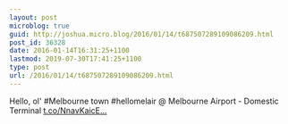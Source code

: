 ```yaml
---
layout: post
microblog: true
guid: http://joshua.micro.blog/2016/01/14/t687507289109086209.html
post_id: 36328
date: 2016-01-14T16:31:25+1100
lastmod: 2019-07-30T17:41:25+1100
type: post
url: /2016/01/14/t687507289109086209.html
---
```

Hello, ol' #Melbourne town #hellomelair @ Melbourne Airport - Domestic Terminal [t.co/NnavKaicE...](https://t.co/NnavKaicEX)
